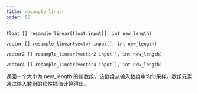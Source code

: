 ```yaml
---
title: resample_linear
order: 66
---
```

`float [] resample_linear(float input[], int new_length)`

`vector [] resample_linear(vector input[], int new_length)`

`vector2 [] resample_linear(vector2 input[], int new_length)`

`vector4 [] resample_linear(vector4 input[], int new_length)`

返回一个大小为 new_length 的新数组，该数组从输入数组中均匀采样。数组元素通过输入数组的线性插值计算得出。